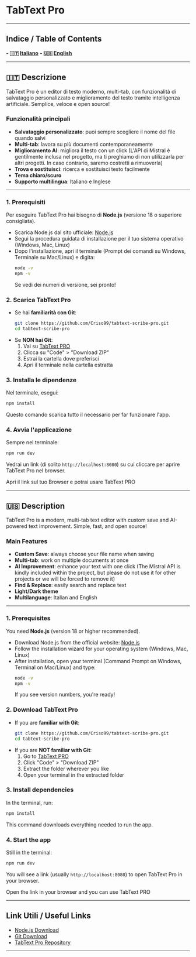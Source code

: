 # TabText Pro

---

## Indice / Table of Contents

**- 🇮🇹 [Italiano](#-descrizione)**
**- 🇺🇸 [English](#-description)**

---

## 🇮🇹 Descrizione

TabText Pro è un editor di testo moderno, multi-tab, con funzionalità di salvataggio personalizzato e miglioramento del testo tramite intelligenza artificiale. Semplice, veloce e open source!

### Funzionalità principali

- **Salvataggio personalizzato**: puoi sempre scegliere il nome del file quando salvi
- **Multi-tab**: lavora su più documenti contemporaneamente
- **Miglioramento AI**: migliora il testo con un click (L'API di Mistral è gentilmente inclusa nel progetto, ma ti preghiamo di non utilizzarla per altri progetti. In caso contrario, saremo costretti a rimuoverla)
- **Trova e sostituisci**: ricerca e sostituisci testo facilmente
- **Tema chiaro/scuro**
- **Supporto multilingua**: Italiano e Inglese

---

### 1. Prerequisiti

Per eseguire TabText Pro hai bisogno di **Node.js** (versione 18 o superiore consigliata).

- Scarica Node.js dal sito ufficiale: [Node.js](https://nodejs.org/)
- Segui la procedura guidata di installazione per il tuo sistema operativo (Windows, Mac, Linux)
- Dopo l'installazione, apri il terminale (Prompt dei comandi su Windows, Terminale su Mac/Linux) e digita:
  ```sh
  node -v
  npm -v
  ```
  Se vedi dei numeri di versione, sei pronto!

### 2. Scarica TabText Pro

- Se hai **familiarità con Git**:
  ```sh
  git clone https://github.com/Criso99/tabtext-scribe-pro.git
  cd tabtext-scribe-pro
  ```
- Se **NON hai Git**:
  1. Vai su [TabText PRO](https://github.com/Criso99/tabtext-scribe-pro)
  2. Clicca su "Code" > "Download ZIP"
  3. Estrai la cartella dove preferisci
  4. Apri il terminale nella cartella estratta

### 3. Installa le dipendenze

Nel terminale, esegui:

```sh
npm install
```

Questo comando scarica tutto il necessario per far funzionare l'app.

### 4. Avvia l'applicazione

Sempre nel terminale:

```sh
npm run dev
```

Vedrai un link (di solito `http://localhost:8080`) su cui cliccare per aprire TabText Pro nel browser.

Apri il link sul tuo Browser e potrai usare TabText PRO

---

## 🇺🇸 Description

TabText Pro is a modern, multi-tab text editor with custom save and AI-powered text improvement. Simple, fast, and open source!

### Main Features

- **Custom Save**: always choose your file name when saving
- **Multi-tab**: work on multiple documents at once
- **AI Improvement**: enhance your text with one click (The Mistral API is kindly included within the project, but please do not use it for other projects or we will be forced to remove it)
- **Find & Replace**: easily search and replace text
- **Light/Dark theme**
- **Multilanguage**: Italian and English

---

### 1. Prerequisites

You need **Node.js** (version 18 or higher recommended).

- Download Node.js from the official website: [Node.js](https://nodejs.org/)
- Follow the installation wizard for your operating system (Windows, Mac, Linux)
- After installation, open your terminal (Command Prompt on Windows, Terminal on Mac/Linux) and type:
  ```sh
  node -v
  npm -v
  ```
  If you see version numbers, you're ready!

### 2. Download TabText Pro

- If you are **familiar with Git**:
  ```sh
  git clone https://github.com/Criso99/tabtext-scribe-pro.git
  cd tabtext-scribe-pro
  ```
- If you are **NOT familiar with Git**:
  1. Go to [TabText PRO](https://github.com/Criso99/tabtext-scribe-pro)
  2. Click "Code" > "Download ZIP"
  3. Extract the folder wherever you like
  4. Open your terminal in the extracted folder

### 3. Install dependencies

In the terminal, run:

```sh
npm install
```

This command downloads everything needed to run the app.

### 4. Start the app

Still in the terminal:

```sh
npm run dev
```

You will see a link (usually `http://localhost:8080`) to open TabText Pro in your browser.

Open the link in your browser and you can use TabText PRO

---

## Link Utili / Useful Links

- [Node.js Download](https://nodejs.org/)
- [Git Download](https://git-scm.com/downloads)
- [TabText Pro Repository](https://github.com/Criso99/tabtext-scribe-pro)

---
